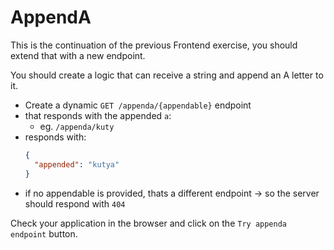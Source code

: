 # AppendA

This is the continuation of the previous Frontend exercise, you should extend
that with a new endpoint.

You should create a logic that can receive a string and append an A letter to
it.

- Create a dynamic `GET /appenda/{appendable}` endpoint
- that responds with the appended `a`:
  - eg. `/appenda/kuty`
- responds with:
  ```json
  {
    "appended": "kutya"
  }
  ```
- if no appendable is provided, thats a different endpoint -> so the server
  should respond with `404`

Check your application in the browser and click on the `Try appenda endpoint`
button.
